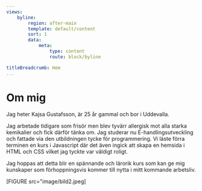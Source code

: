 ```yaml
---
views:
    byline:
        region: after-main
        template: default/content
        sort: 1
        data:
            meta:
                type: content
                route: block/byline

titleBreadcrumb: Hem
...
```



Om mig
====================
Jag heter Kajsa Gustafsson, är 25 år gammal och bor i Uddevalla.

Jag arbetade tidigare som frisör men blev tyvärr allergisk mot alla starka kemikalier och fick därför tänka om. Jag studerar nu E-handlingsutveckling och fattade via den utbildningen tycke för programmering. Vi läste förra terminen en kurs i Javascript där det även ingick att skapa en hemsida i HTML och CSS vilket jag tyckte var väldigt roligt.

Jag hoppas att detta blir en spännande och lärorik kurs som kan ge mig kunskaper som förhoppningsvis kommer till nytta i mitt kommande arbetsliv.

[FIGURE src="image/bild2.jpeg]
